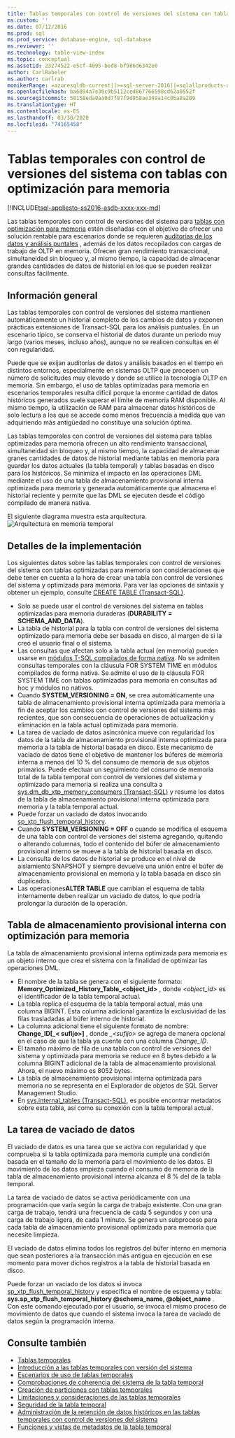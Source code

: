 ```yaml
---
title: Tablas temporales con control de versiones del sistema con tablas con optimización para memoria | Microsoft Docs
ms.custom: ''
ms.date: 07/12/2016
ms.prod: sql
ms.prod_service: database-engine, sql-database
ms.reviewer: ''
ms.technology: table-view-index
ms.topic: conceptual
ms.assetid: 23274522-e5cf-4095-bed8-bf986d6342e0
author: CarlRabeler
ms.author: carlrab
monikerRange: =azuresqldb-current||>=sql-server-2016||=sqlallproducts-allversions||>=sql-server-linux-2017||=azuresqldb-mi-current
ms.openlocfilehash: ba6894a7e30c9b5112ced867766598cd62a0552f
ms.sourcegitcommit: 58158eda0aa0d7f87f9d958ae349a14c0ba8a209
ms.translationtype: HT
ms.contentlocale: es-ES
ms.lasthandoff: 03/30/2020
ms.locfileid: "74165458"
---
```

# <a name="system-versioned-temporal-tables-with-memory-optimized-tables"></a>Tablas temporales con control de versiones del sistema con tablas con optimización para memoria

[!INCLUDE[tsql-appliesto-ss2016-asdb-xxxx-xxx-md](../../includes/tsql-appliesto-ss2016-asdb-xxxx-xxx-md.md)]

Las tablas temporales con control de versiones del sistema para [tablas con optimización para memoria](../../relational-databases/in-memory-oltp/memory-optimized-tables.md) están diseñadas con el objetivo de ofrecer una solución rentable para escenarios donde se requieren [auditorías de los datos y análisis puntales](https://msdn.microsoft.com/library/mt631669.aspx) , además de los datos recopilados con cargas de trabajo de OLTP en memoria. Ofrecen gran rendimiento transaccional, simultaneidad sin bloqueo y, al mismo tiempo, la capacidad de almacenar grandes cantidades de datos de historial en los que se pueden realizar consultas fácilmente.

## <a name="overview"></a>Información general

Las tablas temporales con control de versiones del sistema mantienen automáticamente un historial completo de los cambios de datos y exponen prácticas extensiones de Transact-SQL para los análisis puntuales. En un escenario típico, se conserva el historial de datos durante un periodo muy largo (varios meses, incluso años), aunque no se realicen consultas en él con regularidad.

Puede que se exijan auditorías de datos y análisis basados en el tiempo en distintos entornos, especialmente en sistemas OLTP que procesen un número de solicitudes muy elevado y donde se utilice la tecnología OLTP en memoria. Sin embargo, el uso de tablas optimizadas para memoria en escenarios temporales resulta difícil porque la enorme cantidad de datos históricos generados suele superar el límite de memoria RAM disponible. Al mismo tiempo, la utilización de RAM para almacenar datos históricos de solo lectura a los que se accede como menos frecuencia a medida que van adquiriendo más antigüedad no constituye una solución óptima.

Las tablas temporales con control de versiones del sistema para tablas optimizadas para memoria ofrecen un alto rendimiento transaccional, simultaneidad sin bloqueo y, al mismo tiempo, la capacidad de almacenar granes cantidades de datos de historial mediante tablas en memoria para guardar los datos actuales (la tabla temporal) y tablas basadas en disco para los históricos. Se minimiza el impacto en las operaciones DML mediante el uso de una tabla de almacenamiento provisional interna optimizada para memoria y generada automáticamente que almacena el historial reciente y permite que las DML se ejecuten desde el código compilado de manera nativa.

El siguiente diagrama muestra esta arquitectura. ![Arquitectura en memoria temporal](../../relational-databases/tables/media/temporal-in-memory-architecture.png "Arquitectura en memoria temporal")

## <a name="implementation-details"></a>Detalles de la implementación

Los siguientes datos sobre las tablas temporales con control de versiones del sistema con tablas optimizadas para memoria son consideraciones que debe tener en cuenta a la hora de crear una tabla con control de versiones del sistema y optimizada para memoria. Para ver las opciones de sintaxis y obtener un ejemplo, consulte [CREATE TABLE &#40;Transact-SQL&#41;](../../t-sql/statements/create-table-transact-sql.md).

- Solo se puede usar el control de versiones del sistema en tablas optimizadas para memoria duraderas (**DURABILITY = SCHEMA_AND_DATA**).
- La tabla de historial para la tabla con control de versiones del sistema optimizado para memoria debe ser basada en disco, al margen de si la creó el usuario final o el sistema.
- Las consultas que afectan solo a la tabla actual (en memoria) pueden usarse en [módulos T-SQL compilados de forma nativa](https://msdn.microsoft.com/library/dn133184.aspx). No se admiten consultas temporales con la cláusula FOR SYSTEM TIME en módulos compilados de forma nativa. Se admite el uso de la cláusula FOR SYSTEM TIME con tablas optimizadas para memoria en consultas ad hoc y módulos no nativos.
- Cuando **SYSTEM_VERSIONING = ON**, se crea automáticamente una tabla de almacenamiento provisional interna optimizada para memoria a fin de aceptar los cambios con control de versiones del sistema más recientes, que son consecuencia de operaciones de actualización y eliminación en la tabla actual optimizada para memoria.
- La tarea de vaciado de datos asincrónica mueve con regularidad los datos de la tabla de almacenamiento provisional interna optimizada para memoria a la tabla de historial basada en disco. Este mecanismo de vaciado de datos tiene el objetivo de mantener los búferes de memoria interna a menos del 10 % del consumo de memoria de sus objetos primarios. Puede efectuar un seguimiento del consumo de memoria total de la tabla temporal con control de versiones del sistema y optimizado para memoria si realiza una consulta a [sys.dm_db_xtp_memory_consumers &#40;Transact-SQL&#41;](../../relational-databases/system-dynamic-management-views/sys-dm-db-xtp-memory-consumers-transact-sql.md) y resume los datos de la tabla de almacenamiento provisional interna optimizada para memoria y la tabla temporal actual.
- Puede forzar un vaciado de datos invocando [sp_xtp_flush_temporal_history](../../relational-databases/system-stored-procedures/temporal-table-sp-xtp-flush-temporal-history.md).
- Cuando **SYSTEM_VERSIONING = OFF** o cuando se modifica el esquema de una tabla con control de versiones del sistema agregando, quitando o alterando columnas, todo el contenido del búfer de almacenamiento provisional interno se mueve a la tabla de historial basada en disco.
- La consulta de los datos de historial se produce en el nivel de aislamiento SNAPSHOT y siempre devuelve una unión entre el búfer de almacenamiento provisional en memoria y la tabla basada en disco sin duplicados.
- Las operaciones**ALTER TABLE** que cambian el esquema de tabla internamente deben realizar un vaciado de datos, lo que podría prolongar la duración de la operación.

## <a name="the-internal-memory-optimized-staging-table"></a>Tabla de almacenamiento provisional interna con optimización para memoria

La tabla de almacenamiento provisional interna optimizada para memoria es un objeto interno que crea el sistema con la finalidad de optimizar las operaciones DML.

- El nombre de la tabla se genera con el siguiente formato: **Memory_Optimized_History_Table_<object_id>** , donde *<object_id>* es el identificador de la tabla temporal actual.
- La tabla replica el esquema de la tabla temporal actual, más una columna BIGINT. Esta columna adicional garantiza la exclusividad de las filas trasladadas al búfer interno de historial.
- La columna adicional tiene el siguiente formato de nombre: **Change_ID[_< sufijo>]** , donde *_\<sufijo>* se agrega de manera opcional en el caso de que la tabla ya cuente con una columna *Change_ID*.
- El tamaño máximo de fila de una tabla con control de versiones del sistema y optimizada para memoria se reduce en 8 bytes debido a la columna BIGINT adicional de la tabla de almacenamiento provisional. Ahora, el nuevo máximo es 8052 bytes.
- La tabla de almacenamiento provisional interna optimizada para memoria no se representa en el Explorador de objetos de SQL Server Management Studio.
- En [sys.internal_tables &#40;Transact-SQL&#41;](../../relational-databases/system-catalog-views/sys-internal-tables-transact-sql.md), es posible encontrar metadatos sobre esta tabla, así como su conexión con la tabla temporal actual.

## <a name="the-data-flush-task"></a>La tarea de vaciado de datos

El vaciado de datos es una tarea que se activa con regularidad y que comprueba si la tabla optimizada para memoria cumple una condición basada en el tamaño de la memoria para el movimiento de los datos. El movimiento de los datos empieza cuando el consumo de memoria de la tabla de almacenamiento provisional interna alcanza el 8 % del de la tabla temporal.

La tarea de vaciado de datos se activa periódicamente con una programación que varía según la carga de trabajo existente. Con una gran carga de trabajo, tendrá una frecuencia de cada 5 segundos y con una carga de trabajo ligera, de cada 1 minuto. Se genera un subproceso para cada tabla de almacenamiento provisional optimizada para memoria que necesite limpieza.

El vaciado de datos elimina todos los registros del búfer interno en memoria que sean posteriores a la transacción más antigua en ejecución en ese momento para mover dichos registros a la tabla de historial basada en disco.

Puede forzar un vaciado de los datos si invoca [sp_xtp_flush_temporal_history](../../relational-databases/system-stored-procedures/temporal-table-sp-xtp-flush-temporal-history.md) y especifica el nombre de esquema y tabla: **sys.sp_xtp_flush_temporal_history @schema_name, @object_name** . Con este comando ejecutado por el usuario, se invoca el mismo proceso de movimiento de datos que cuando el sistema invoca la tarea de vaciado de datos según la programación interna.

## <a name="see-also"></a>Consulte también

- [Tablas temporales](../../relational-databases/tables/temporal-tables.md)
- [Introducción a las tablas temporales con versión del sistema](../../relational-databases/tables/getting-started-with-system-versioned-temporal-tables.md)
- [Escenarios de uso de tablas temporales](../../relational-databases/tables/temporal-table-usage-scenarios.md)
- [Comprobaciones de coherencia del sistema de la tabla temporal](../../relational-databases/tables/temporal-table-system-consistency-checks.md)
- [Creación de particiones con tablas temporales](../../relational-databases/tables/partitioning-with-temporal-tables.md)
- [Limitaciones y consideraciones de las tablas temporales](../../relational-databases/tables/temporal-table-considerations-and-limitations.md)
- [Seguridad de la tabla temporal](../../relational-databases/tables/temporal-table-security.md)
- [Administración de la retención de datos históricos en las tablas temporales con control de versiones del sistema](../../relational-databases/tables/manage-retention-of-historical-data-in-system-versioned-temporal-tables.md)
- [Funciones y vistas de metadatos de la tabla temporal](../../relational-databases/tables/temporal-table-metadata-views-and-functions.md)
